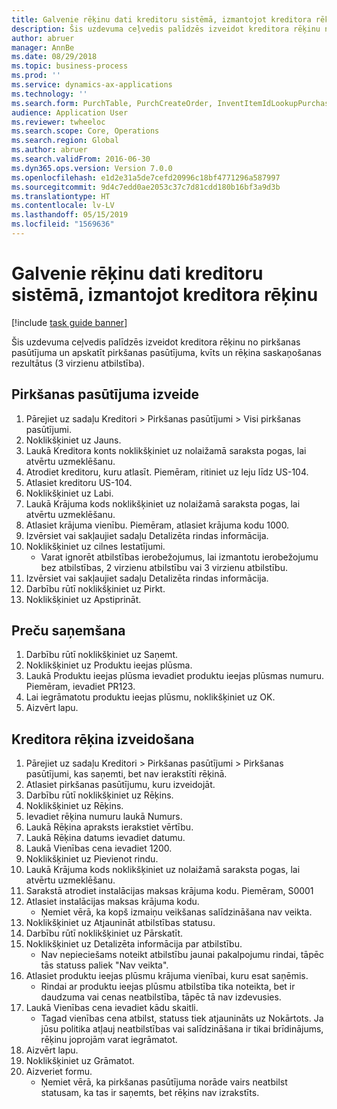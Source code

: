 ```yaml
---
title: Galvenie rēķinu dati kreditoru sistēmā, izmantojot kreditora rēķinu
description: Šis uzdevuma ceļvedis palīdzēs izveidot kreditora rēķinu no pirkšanas pasūtījuma un apskatīt pirkšanas pasūtījuma, kvīts un rēķina saskaņošanas rezultātus (3 virzienu atbilstība).
author: abruer
manager: AnnBe
ms.date: 08/29/2018
ms.topic: business-process
ms.prod: ''
ms.service: dynamics-ax-applications
ms.technology: ''
ms.search.form: PurchTable, PurchCreateOrder, InventItemIdLookupPurchase, PurchEditLines, VendEditInvoice, InventItemIdLookupSimple, VendInvoiceMatchingDetails
audience: Application User
ms.reviewer: twheeloc
ms.search.scope: Core, Operations
ms.search.region: Global
ms.author: abruer
ms.search.validFrom: 2016-06-30
ms.dyn365.ops.version: Version 7.0.0
ms.openlocfilehash: e1d2e31a5de7cefd20996c18bf4771296a587997
ms.sourcegitcommit: 9d4c7edd0ae2053c37c7d81cdd180b16bf3a9d3b
ms.translationtype: HT
ms.contentlocale: lv-LV
ms.lasthandoff: 05/15/2019
ms.locfileid: "1569636"
---
```

# <a name="key-invoice-data-in-ap-system-using-vendor-invoice"></a>Galvenie rēķinu dati kreditoru sistēmā, izmantojot kreditora rēķinu

[!include [task guide banner](../../includes/task-guide-banner.md)]

Šis uzdevuma ceļvedis palīdzēs izveidot kreditora rēķinu no pirkšanas pasūtījuma un apskatīt pirkšanas pasūtījuma, kvīts un rēķina saskaņošanas rezultātus (3 virzienu atbilstība).


## <a name="create-a-purchase-order"></a>Pirkšanas pasūtījuma izveide
1. Pārejiet uz sadaļu Kreditori > Pirkšanas pasūtījumi > Visi pirkšanas pasūtījumi.
2. Noklikšķiniet uz Jauns.
3. Laukā Kreditora konts noklikšķiniet uz nolaižamā saraksta pogas, lai atvērtu uzmeklēšanu.
4. Atrodiet kreditoru, kuru atlasīt. Piemēram, ritiniet uz leju līdz US-104.
5. Atlasiet kreditoru US-104.
6. Noklikšķiniet uz Labi.
7. Laukā Krājuma kods noklikšķiniet uz nolaižamā saraksta pogas, lai atvērtu uzmeklēšanu.
8. Atlasiet krājuma vienību. Piemēram, atlasiet krājuma kodu 1000.
9. Izvērsiet vai sakļaujiet sadaļu Detalizēta rindas informācija.
10. Noklikšķiniet uz cilnes Iestatījumi.
    * Varat ignorēt atbilstības ierobežojumus, lai izmantotu ierobežojumu bez atbilstības, 2 virzienu atbilstību vai 3 virzienu atbilstību.  
11. Izvērsiet vai sakļaujiet sadaļu Detalizēta rindas informācija.
12. Darbību rūtī noklikšķiniet uz Pirkt.
13. Noklikšķiniet uz Apstiprināt.

## <a name="receive-the-products"></a>Preču saņemšana
1. Darbību rūtī noklikšķiniet uz Saņemt.
2. Noklikšķiniet uz Produktu ieejas plūsma.
3. Laukā Produktu ieejas plūsma ievadiet produktu ieejas plūsmas numuru. Piemēram, ievadiet PR123.
4. Lai iegrāmatotu produktu ieejas plūsmu, noklikšķiniet uz OK.
5. Aizvērt lapu.

## <a name="create-a-vendor-invoice"></a>Kreditora rēķina izveidošana
1. Pārejiet uz sadaļu Kreditori > Pirkšanas pasūtījumi > Pirkšanas pasūtījumi, kas saņemti, bet nav ierakstīti rēķinā.
2. Atlasiet pirkšanas pasūtījumu, kuru izveidojāt.
3. Darbību rūtī noklikšķiniet uz Rēķins.
4. Noklikšķiniet uz Rēķins.
5. Ievadiet rēķina numuru laukā Numurs.
6. Laukā Rēķina apraksts ierakstiet vērtību.
7. Laukā Rēķina datums ievadiet datumu.
8. Laukā Vienības cena ievadiet 1200.
9. Noklikšķiniet uz Pievienot rindu.
10. Laukā Krājuma kods noklikšķiniet uz nolaižamā saraksta pogas, lai atvērtu uzmeklēšanu.
11. Sarakstā atrodiet instalācijas maksas krājuma kodu. Piemēram, S0001
12. Atlasiet instalācijas maksas krājuma kodu.
    * Ņemiet vērā, ka kopš izmaiņu veikšanas salīdzināšana nav veikta.  
13. Noklikšķiniet uz Atjaunināt atbilstības statusu.
14. Darbību rūtī noklikšķiniet uz Pārskatīt.
15. Noklikšķiniet uz Detalizēta informācija par atbilstību.
    * Nav nepieciešams noteikt atbilstību jaunai pakalpojumu rindai, tāpēc tās statuss paliek "Nav veikta".  
16. Atlasiet produktu ieejas plūsmu krājuma vienībai, kuru esat saņēmis.
    * Rindai ar produktu ieejas plūsmu atbilstība tika noteikta, bet ir daudzuma vai cenas neatbilstība, tāpēc tā nav izdevusies.  
17. Laukā Vienības cena ievadiet kādu skaitli.
    * Tagad vienības cena atbilst, statuss tiek atjaunināts uz Nokārtots. Ja jūsu politika atļauj neatbilstības vai salīdzināšana ir tikai brīdinājums, rēķinu joprojām varat iegrāmatot.  
18. Aizvērt lapu.
19. Noklikšķiniet uz Grāmatot.
20. Aizveriet formu.
    * Ņemiet vērā, ka pirkšanas pasūtījuma norāde vairs neatbilst statusam, ka tas ir saņemts, bet rēķins nav izrakstīts.  

